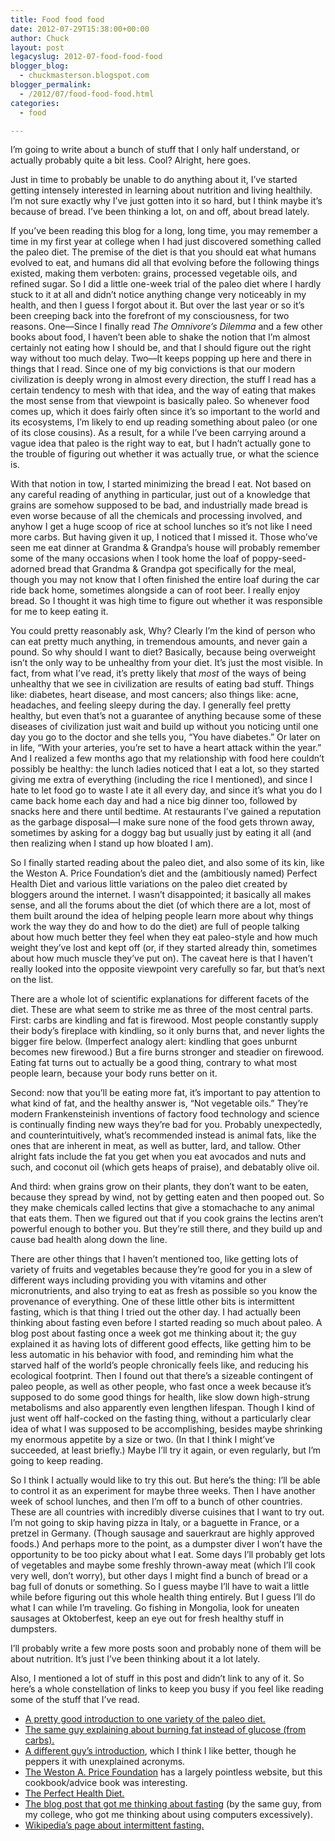```yaml
---
title: Food food food
date: 2012-07-29T15:38:00+00:00
author: Chuck
layout: post
legacyslug: 2012-07-food-food-food
blogger_blog:
  - chuckmasterson.blogspot.com
blogger_permalink:
  - /2012/07/food-food-food.html
categories:
  - food

---
```

I’m going to write about a bunch of stuff that I only half understand, or
actually probably quite a bit less. Cool? Alright, here goes.

Just in time to probably be unable to do anything about it, I’ve started
getting intensely interested in learning about nutrition and living healthily.
I’m not sure exactly why I’ve just gotten into it so hard, but I
think maybe it’s because of bread. I’ve been thinking a lot, on and
off, about bread lately.

If you’ve been reading this blog for a long, long time, you may remember
a time in my first year at college when I had just discovered something called
the paleo diet. The premise of the diet is that you should eat what humans
evolved to eat, and humans did all that evolving before the following things
existed, making them verboten: grains, processed vegetable oils, and refined
sugar. So I did a little one-week trial of the paleo diet where I hardly stuck
to it at all and didn’t notice anything change very noticeably in my
health, and then I guess I forgot about it. But over the last year or so
it’s been creeping back into the forefront of my consciousness, for two
reasons. One—Since I finally read _The Omnivore’s Dilemma_ and a few
other books about food, I haven’t been able to shake the notion that
I’m almost certainly not eating how I should be, and that I should figure
out the right way without too much delay. Two—It keeps popping up here and
there in things that I read. Since one of my big convictions is that our modern
civilization is deeply wrong in almost every direction, the stuff I read has a
certain tendency to mesh with that idea, and the way of eating that makes the
most sense from that viewpoint is basically paleo. So whenever food comes up,
which it does fairly often since it’s so important to the world and its
ecosystems, I’m likely to end up reading something about paleo (or one of
its close cousins). As a result, for a while I’ve been carrying around a
vague idea that paleo is the right way to eat, but I hadn’t actually gone
to the trouble of figuring out whether it was actually true, or what the
science is.

With that notion in tow, I started minimizing the bread I eat. Not based on any
careful reading of anything in particular, just out of a knowledge that grains
are somehow supposed to be bad, and industrially made bread is even worse
because of all the chemicals and processing involved, and anyhow I get a huge
scoop of rice at school lunches so it’s not like I need more carbs. But
having given it up, I noticed that I missed it. Those who’ve seen me eat
dinner at Grandma & Grandpa’s house will probably remember some of the
many occasions when I took home the loaf of poppy-seed-adorned bread that
Grandma & Grandpa got specifically for the meal, though you may not know that I
often finished the entire loaf during the car ride back home, sometimes
alongside a can of root beer. I really enjoy bread. So I thought it was high
time to figure out whether it was responsible for me to keep eating it.

You could pretty reasonably ask, Why? Clearly I’m the kind of person who
can eat pretty much anything, in tremendous amounts, and never gain a pound. So
why should I want to diet? Basically, because being overweight isn’t the
only way to be unhealthy from your diet. It’s just the most visible. In
fact, from what I’ve read, it’s pretty likely that _most_ of
the ways of being unhealthy that we see in civilization are results of eating
bad stuff. Things like: diabetes, heart disease, and most cancers; also things
like: acne, headaches, and feeling sleepy during the day. I generally feel
pretty healthy, but even that’s not a guarantee of anything because some
of these diseases of civilization just wait and build up without you noticing
until one day you go to the doctor and she tells you, “You have
diabetes.” Or later on in life, “With your arteries, you’re
set to have a heart attack within the year.” And I realized a few months
ago that my relationship with food here couldn’t possibly be healthy: the
lunch ladies noticed that I eat a lot, so they started giving me extra of
everything (including the rice I mentioned), and since I hate to let food go to
waste I ate it all every day, and since it’s what you do I came back home
each day and had a nice big dinner too, followed by snacks here and there until
bedtime. At restaurants I’ve gained a reputation as the garbage
disposal—I make sure none of the food gets thrown away, sometimes by asking for
a doggy bag but usually just by eating it all (and then realizing when I stand
up how bloated I am).

So I finally started reading about the paleo diet, and also some of its kin,
like the Weston A. Price Foundation’s diet and the (ambitiously named)
Perfect Health Diet and various little variations on the paleo diet created by
bloggers around the internet. I wasn’t disappointed; it basically all
makes sense, and all the forums about the diet (of which there are a lot, most
of them built around the idea of helping people learn more about why things
work the way they do and how to do the diet) are full of people talking about
how much better they feel when they eat paleo-style and how much weight
they’ve lost and kept off (or, if they started already thin, sometimes
about how much muscle they’ve put on). The caveat here is that I
haven’t really looked into the opposite viewpoint very carefully so far,
but that’s next on the list.

There are a whole lot of scientific explanations for different facets of the
diet. These are what seem to strike me as three of the most central parts.
First: carbs are kindling and fat is firewood. Most people constantly supply
their body’s fireplace with kindling, so it only burns that, and never
lights the bigger fire below. (Imperfect analogy alert: kindling that goes
unburnt becomes new firewood.) But a fire burns stronger and steadier on
firewood. Eating fat turns out to actually be a good thing, contrary to what
most people learn, because your body runs better on it.

Second: now that you’ll be eating more fat, it’s important to pay
attention to what kind of fat, and the healthy answer is, “Not vegetable
oils.” They’re modern Frankensteinish inventions of factory food
technology and science is continually finding new ways they’re bad for
you. Probably unexpectedly, and counterintuitively, what’s recommended
instead is animal fats, like the ones that are inherent in meat, as well as
butter, lard, and tallow. Other alright fats include the fat you get when you
eat avocados and nuts and such, and coconut oil (which gets heaps of praise),
and debatably olive oil.

And third: when grains grow on their plants, they don’t want to be eaten,
because they spread by wind, not by getting eaten and then pooped out. So they
make chemicals called lectins that give a stomachache to any animal that eats
them. Then we figured out that if you cook grains the lectins aren’t
powerful enough to bother you. But they’re still there, and they build up
and cause bad health along down the line.

There are other things that I haven’t mentioned too, like getting lots of
variety of fruits and vegetables because they’re good for you in a slew
of different ways including providing you with vitamins and other
micronutrients, and also trying to eat as fresh as possible so you know the
provenance of everything. One of these little other bits is intermittent
fasting, which is that thing I tried out the other day. I had actually been
thinking about fasting even before I started reading so much about paleo. A
blog post about fasting once a week got me thinking about it; the guy explained
it as having lots of different good effects, like getting him to be less
automatic in his behavior with food, and reminding him what the starved half of
the world’s people chronically feels like, and reducing his ecological
footprint. Then I found out that there’s a sizeable contingent of paleo
people, as well as other people, who fast once a week because it’s
supposed to do some good things for health, like slow down high-strung
metabolisms and also apparently even lengthen lifespan. Though I kind of just
went off half-cocked on the fasting thing, without a particularly clear idea of
what I was supposed to be accomplishing, besides maybe shrinking my enormous
appetite by a size or two. (In that I think I might’ve succeeded, at
least briefly.) Maybe I’ll try it again, or even regularly, but I’m
going to keep reading.

So I think I actually would like to try this out. But here’s the thing:
I’ll be able to control it as an experiment for maybe three weeks. Then I
have another week of school lunches, and then I’m off to a bunch of other
countries. These are all countries with incredibly diverse cuisines that I want
to try out. I’m not going to skip having pizza in Italy, or a baguette in
France, or a pretzel in Germany. (Though sausage and sauerkraut are highly
approved foods.) And perhaps more to the point, as a dumpster diver I
won’t have the opportunity to be too picky about what I eat. Some days
I’ll probably get lots of vegetables and maybe some freshly thrown-away
meat (which I’ll cook very well, don’t worry), but other days I
might find a bunch of bread or a bag full of donuts or something. So I guess
maybe I’ll have to wait a little while before figuring out this whole
health thing entirely. But I guess I’ll do what I can while I’m
traveling. Go fishing in Mongolia, look for uneaten sausages at Oktoberfest,
keep an eye out for fresh healthy stuff in dumpsters.

I’ll probably write a few more posts soon and probably none of them will
be about nutrition. It’s just I’ve been thinking about it a lot
lately.

Also, I mentioned a lot of stuff in this post and didn’t link to any of
it. So here’s a whole constellation of links to keep you busy if you feel
like reading some of the stuff that I’ve read. 

- [A pretty good introduction to one variety of the paleo
  diet.](http://www.marksdailyapple.com/definitive-guide-primal-blueprint/#axzz21zEyUZZp) 
- [The same guy explaining about burning fat instead of glucose (from
  carbs).](http://www.marksdailyapple.com/a-metabolic-paradigm-shift-fat-carbs-human-body-metabolism/#axzz1za02xNxp) 
- [A different guy’s introduction](http://www.archevore.com/get-started/),
  which I think I like better, though he peppers it with unexplained acronyms. 
- [The Weston A. Price
  Foundation](http://www.westonaprice.org/about-the-foundation/healthy-4-life)
  has a largely pointless website, but this cookbook/advice book was
  interesting. 
- [The Perfect Health Diet.](http://perfecthealthdiet.com/) 
- [The blog post that got me thinking about
  fasting](http://nonviolenceftw.tumblr.com/post/15929921118/permaculture-habits)
  (by the same guy, from my college, who got me thinking about using computers
  excessively).
- [Wikipedia’s page about intermittent
  fasting.](http://en.wikipedia.org/wiki/Intermittent_fasting)
